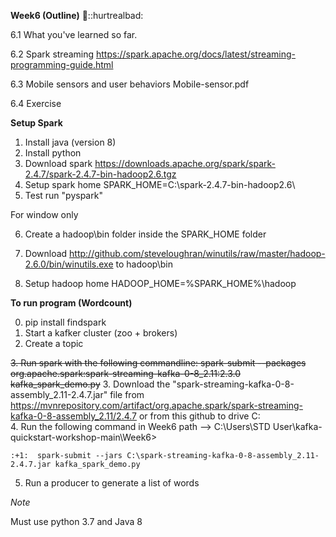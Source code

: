 **Week6 (Outline)** :hot_face:::hurtrealbad:

6.1 What you've learned so far.

6.2 Spark streaming
https://spark.apache.org/docs/latest/streaming-programming-guide.html

6.3 Mobile sensors and user behaviors
Mobile-sensor.pdf

6.4 Exercise

**Setup Spark**
1. Install java (version 8)
2. Install python
3. Download spark https://downloads.apache.org/spark/spark-2.4.7/spark-2.4.7-bin-hadoop2.6.tgz
4. Setup spark home SPARK_HOME=C:\spark-2.4.7-bin-hadoop2.6\
5. Test run "pyspark"

For window only

6. Create a hadoop\bin folder inside the SPARK_HOME folder

7. Download http://github.com/steveloughran/winutils/raw/master/hadoop-2.6.0/bin/winutils.exe to hadoop\bin

8. Setup hadoop home HADOOP_HOME=%SPARK_HOME%\hadoop

**To run program (Wordcount)**

0. pip install findspark
1. Start a kafker cluster (zoo + brokers)
2. Create a topic

~~3. Run spark with the following commandline: spark-submit --packages org.apache.spark:spark-streaming-kafka-0-8_2.11:2.3.0 kafka_spark_demo.py~~
3. Download the "spark-streaming-kafka-0-8-assembly_2.11-2.4.7.jar" file from https://mvnrepository.com/artifact/org.apache.spark/spark-streaming-kafka-0-8-assembly_2.11/2.4.7 or from this github to drive C:\
4. Run the following command in Week6 path --> C:\Users\STD User\kafka-quickstart-workshop-main\Week6>
```
:+1:  spark-submit --jars C:\spark-streaming-kafka-0-8-assembly_2.11-2.4.7.jar kafka_spark_demo.py
```
5. Run a producer to generate a list of words

*Note*

Must use python 3.7 and Java 8


